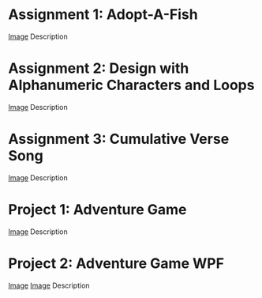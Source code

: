 # Assignment 1: Adopt-A-Fish
[Image](https://github.com/Garcia-002/garcia-002.github.io/blob/main/Images/Adopt-A-Fish-Screenshot.png?raw=true)
Description

# Assignment 2: Design with Alphanumeric Characters and Loops
[Image](https://github.com/Garcia-002/garcia-002.github.io/blob/main/Images/Dynamic%20Design%20Screenshot.png?raw=true)
Description

# Assignment 3: Cumulative Verse Song
[Image](https://github.com/Garcia-002/garcia-002.github.io/blob/main/Images/Cumulative%20Verse%20Song%20Output.png?raw=true)
Description

# Project 1: Adventure Game
[Image](https://github.com/Garcia-002/garcia-002.github.io/blob/main/Images/Adventure%20Game%20Screenshot.png?raw=true)
Description

# Project 2: Adventure Game WPF
[Image](https://github.com/Garcia-002/garcia-002.github.io/blob/main/Images/Adventure%20Game%20WPF%20Screenshot%201.png?raw=true)
[Image](https://github.com/Garcia-002/garcia-002.github.io/blob/main/Images/Adventure%20Game%20WPF%20Screenshot%202.png?raw=true)
Description
